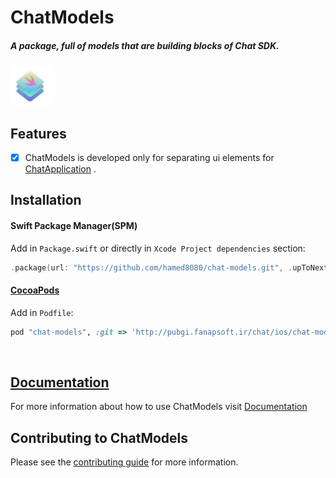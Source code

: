 # ChatModels

<h5>A package, full of models that are building blocks of Chat SDK.</h5>

<img src="https://github.com/hamed8080/chat-models/raw/main/images/icon.png"  width="64" height="64">

## Features
- [x] ChatModels is developed only for separating ui elements for [ChatApplication](https://github.com/hamed8080/chat-application) .

## Installation

#### Swift Package Manager(SPM) 

Add in `Package.swift` or directly in `Xcode Project dependencies` section:

```swift
.package(url: "https://github.com/hamed8080/chat-models.git", .upToNextMinor(from: "1.0.0")),
```

#### [CocoaPods](https://cocoapods.org) 

Add in `Podfile`:

```ruby
pod "chat-models", :git => 'http://pubgi.fanapsoft.ir/chat/ios/chat-models.git', :tag => '1.0.0'
```
<br/>

## [Documentation](https://hamed8080.github.io/chat-models/documentation/chatmodels/)
For more information about how to use ChatModels visit [Documentation](https://hamed8080.github.io/chat-models/documentation/chatmodels/) 
<br/>

## Contributing to ChatModels
Please see the [contributing guide](/CONTRIBUTING.md) for more information.

<!-- Copyright (c) 2021-2022 Apple Inc and the Swift Project authors. All Rights Reserved. -->
